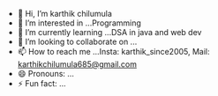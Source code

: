 - 👋 Hi, I’m karthik chilumula
- 👀 I’m interested in ...Programming
- 🌱 I’m currently learning ...DSA in java and web dev
- 💞️ I’m looking to collaborate on ...
- 📫 How to reach me ...Insta: karthik_since2005, Mail: karthikchilumula685@gmail.com
- 😄 Pronouns: ...
- ⚡ Fun fact: ...

<!---
Karthikbunny2005/Karthikbunny2005 is a ✨ special ✨ repository because its `README.md` (this file) appears on your GitHub profile.
You can click the Preview link to take a look at your changes.
--->
